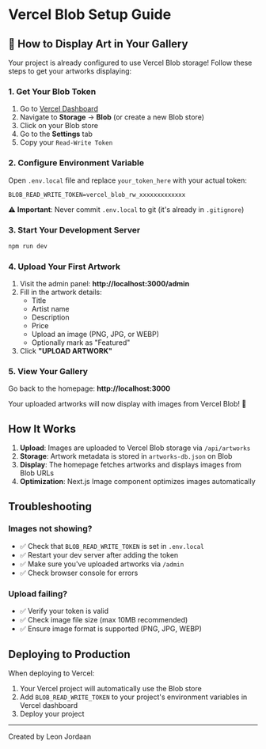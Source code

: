 # Vercel Blob Setup Guide

## 🎨 How to Display Art in Your Gallery

Your project is already configured to use Vercel Blob storage! Follow these steps to get your artworks displaying:

### 1. Get Your Blob Token

1. Go to [Vercel Dashboard](https://vercel.com/dashboard)
2. Navigate to **Storage** → **Blob** (or create a new Blob store)
3. Click on your Blob store
4. Go to the **Settings** tab
5. Copy your `Read-Write Token`

### 2. Configure Environment Variable

Open `.env.local` file and replace `your_token_here` with your actual token:

```env
BLOB_READ_WRITE_TOKEN=vercel_blob_rw_xxxxxxxxxxxxx
```

⚠️ **Important**: Never commit `.env.local` to git (it's already in `.gitignore`)

### 3. Start Your Development Server

```bash
npm run dev
```

### 4. Upload Your First Artwork

1. Visit the admin panel: **http://localhost:3000/admin**
2. Fill in the artwork details:
   - Title
   - Artist name
   - Description
   - Price
   - Upload an image (PNG, JPG, or WEBP)
   - Optionally mark as "Featured"
3. Click **"UPLOAD ARTWORK"**

### 5. View Your Gallery

Go back to the homepage: **http://localhost:3000**

Your uploaded artworks will now display with images from Vercel Blob! 🎉

## How It Works

1. **Upload**: Images are uploaded to Vercel Blob storage via `/api/artworks`
2. **Storage**: Artwork metadata is stored in `artworks-db.json` on Blob
3. **Display**: The homepage fetches artworks and displays images from Blob URLs
4. **Optimization**: Next.js Image component optimizes images automatically

## Troubleshooting

### Images not showing?
- ✅ Check that `BLOB_READ_WRITE_TOKEN` is set in `.env.local`
- ✅ Restart your dev server after adding the token
- ✅ Make sure you've uploaded artworks via `/admin`
- ✅ Check browser console for errors

### Upload failing?
- ✅ Verify your token is valid
- ✅ Check image file size (max 10MB recommended)
- ✅ Ensure image format is supported (PNG, JPG, WEBP)

## Deploying to Production

When deploying to Vercel:

1. Your Vercel project will automatically use the Blob store
2. Add `BLOB_READ_WRITE_TOKEN` to your project's environment variables in Vercel dashboard
3. Deploy your project

---

Created by Leon Jordaan

